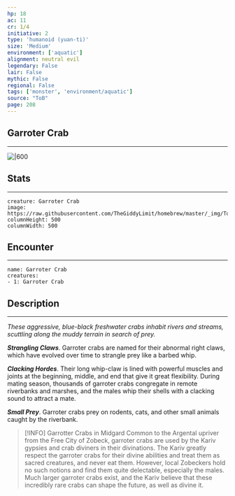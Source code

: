```yaml
---
hp: 18
ac: 11
cr: 1/4
initiative: 2
type: 'humanoid (yuan-ti)'    
size: 'Medium'
environment: ['aquatic']
alignment: neutral evil
legendary: False
lair: False
mythic: False
regional: False
tags: ['monster', 'environment/aquatic']
source: "ToB"
page: 208
---
```


## Garroter Crab
---

![|600](https://raw.githubusercontent.com/TheGiddyLimit/homebrew/master/_img/ToB/Garroter%20Crab.webp)

## Stats
---

```statblock
creature: Garroter Crab
image: https://raw.githubusercontent.com/TheGiddyLimit/homebrew/master/_img/ToB/token/Garroter%20Crab.png
columnHeight: 500
columnWidth: 500
```

## Encounter
---

```encounter-table
name: Garroter Crab
creatures:
- 1: Garroter Crab
```

## Description
---
_These aggressive, blue-black freshwater crabs inhabit rivers and streams, scuttling along the muddy terrain in search of prey._

**_Strangling Claws_**. Garroter crabs are named for their abnormal right claws, which have evolved over time to strangle prey like a barbed whip.

**_Clacking Hordes_**. Their long whip-claw is lined with powerful muscles and joints at the beginning, middle, and end that give it great flexibility. During mating season, thousands of garroter crabs congregate in remote riverbanks and marshes, and the males whip their shells with a clacking sound to attract a mate.

**_Small Prey_**. Garroter crabs prey on rodents, cats, and other small animals caught by the riverbank.

> [!INFO] Garrotter Crabs in Midgard
>Common to the Argental upriver from the Free City of Zobeck, garroter crabs are used by the Kariv gypsies and crab diviners in their divinations. The Kariv greatly respect the garroter crabs for their divine abilities and treat them as sacred creatures, and never eat them. However, local Zobeckers hold no such notions and find them quite delectable, especially the males.
>Much larger garroter crabs exist, and the Kariv believe that these incredibly rare crabs can shape the future, as well as divine it.






